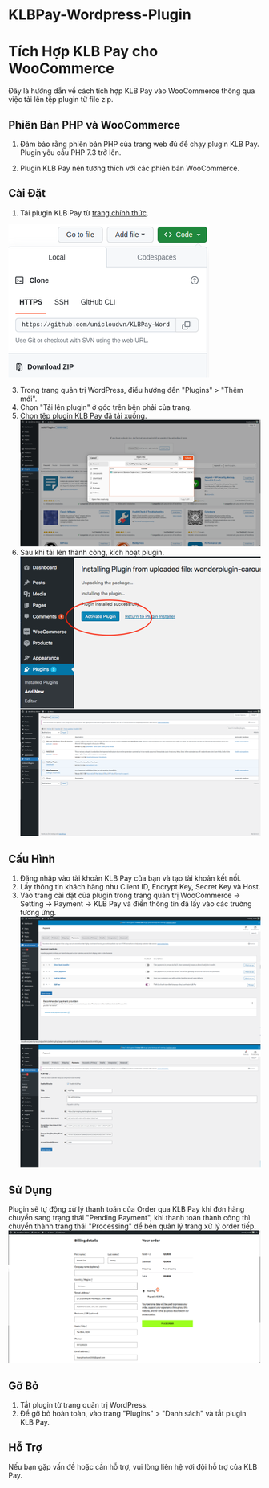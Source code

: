 # KLBPay-Wordpress-Plugin
# Tích Hợp KLB Pay cho WooCommerce

Đây là hướng dẫn về cách tích hợp KLB Pay vào WooCommerce thông qua việc tải lên tệp plugin từ file zip.
## Phiên Bản PHP và WooCommerce

1. Đảm bảo rằng phiên bản PHP của trang web đủ để chạy plugin KLB Pay. Plugin yêu cầu PHP 7.3 trở lên.

2. Plugin KLB Pay nên tương thích với các phiên bản WooCommerce. 


## Cài Đặt

1. Tải plugin KLB Pay từ [trang chính thức](https://github.com/unicloudvn/KLBPay-Wordpress-Plugin).

![img-download.png](readImg/img-download.png)

3. Trong trang quản trị WordPress, điều hướng đến "Plugins" > "Thêm mới".
4. Chọn "Tải lên plugin" ở góc trên bên phải của trang.
5. Chọn tệp plugin KLB Pay đã tải xuống.
![img-upload.png](readImg/img-upload.png)
6. Sau khi tải lên thành công, kích hoạt plugin.
![img-active.png](readImg/img-active.png)
![img-plugin.png](readImg/img-plugin.png)

## Cấu Hình
1. Đăng nhập vào tài khoản KLB Pay của bạn và tạo tài khoản kết nối.
2. Lấy thông tin khách hàng như Client ID, Encrypt Key, Secret Key và Host.
3. Vào trang cài đặt của plugin trong trang quản trị WooCommerce -> Setting -> Payment -> KLB Pay và điền thông tin đã lấy vào các trường tương ứng.
![img-payment-setting.png](readImg/img-payment-setting.png)
![img-setting.png](readImg/img-setting.png)

## Sử Dụng

Plugin sẽ tự động xử lý thanh toán của Order qua KLB Pay khi đơn hàng chuyển sang trạng thái "Pending Payment", khi thanh toán thành công thì chuyển thành trạng thái "Processing" để bên quản lý trang xử lý order tiếp.
![img-payment.png](readImg/img-payment.png)
## Gỡ Bỏ

1. Tắt plugin từ trang quản trị WordPress.
2. Để gỡ bỏ hoàn toàn, vào trang "Plugins" > "Danh sách" và tắt plugin KLB Pay.

## Hỗ Trợ

Nếu bạn gặp vấn đề hoặc cần hỗ trợ, vui lòng liên hệ với đội hỗ trợ của KLB Pay.

